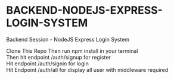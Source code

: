 # BACKEND-NODEJS-EXPRESS-LOGIN-SYSTEM
Backend Session - NodeJS Express Login System

Clone This Repo
Then run npm install in your terminal
<br/>
Then hit endpoint /auth/signup for register
<br/>
Hit endpoint /auth/signin for login
<br/>
Hit Endpoint /auth/all for display all user with middleware required
